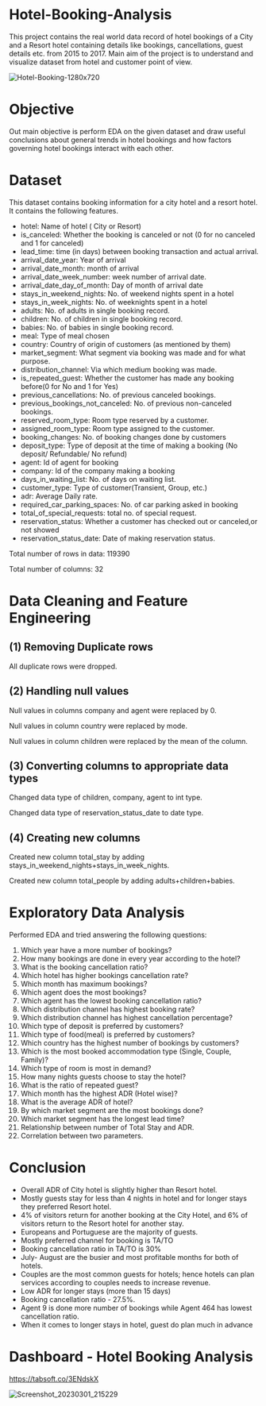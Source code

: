 # Hotel-Booking-Analysis
This project contains the real world data record of hotel bookings of a City and a Resort hotel containing details like bookings, cancellations, guest details etc. from 2015 to 2017. Main aim of the project is to understand and visualize dataset from hotel and customer point of view.

![Hotel-Booking-1280x720](https://user-images.githubusercontent.com/112092937/224477789-656e55f2-cc79-4382-8b8a-33d11df38103.jpg)

# Objective
Out main objective is perform EDA on the given dataset and draw useful conclusions about general trends in hotel bookings and how factors governing hotel bookings interact with each other.

# Dataset
This dataset contains booking information for a city hotel and a resort hotel. It contains the following features.
- hotel: Name of hotel ( City or Resort)
- is_canceled: Whether the booking is canceled or not (0 for no canceled and 1 for canceled)
- lead_time: time (in days) between booking transaction and actual arrival.
- arrival_date_year: Year of arrival
- arrival_date_month: month of arrival
- arrival_date_week_number: week number of arrival date.
- arrival_date_day_of_month: Day of month of arrival date
- stays_in_weekend_nights: No. of weekend nights spent in a hotel
- stays_in_week_nights: No. of weeknights spent in a hotel
- adults: No. of adults in single booking record.
- children: No. of children in single booking record.
- babies: No. of babies in single booking record. 
- meal: Type of meal chosen 
- country: Country of origin of customers (as mentioned by them)
- market_segment: What segment via booking was made and for what purpose.
- distribution_channel: Via which medium booking was made.
- is_repeated_guest: Whether the customer has made any booking before(0 for No and 1 for 
                     Yes)
- previous_cancellations: No. of previous canceled bookings.
- previous_bookings_not_canceled: No. of previous non-canceled bookings.
- reserved_room_type: Room type reserved by a customer.
- assigned_room_type: Room type assigned to the customer.
- booking_changes: No. of booking changes done by customers
- deposit_type: Type of deposit at the time of making a booking (No deposit/ Refundable/ No refund)
- agent: Id of agent for booking
- company: Id of the company making a booking
- days_in_waiting_list: No. of days on waiting list.
- customer_type: Type of customer(Transient, Group, etc.)
- adr: Average Daily rate.
- required_car_parking_spaces: No. of car parking asked in booking
- total_of_special_requests: total no. of special request.
- reservation_status: Whether a customer has checked out or canceled,or not showed 
- reservation_status_date: Date of making reservation status.

Total number of rows in data: 119390

Total number of columns: 32

# Data Cleaning and Feature Engineering
## (1) Removing Duplicate rows

All duplicate rows were dropped.

## (2) Handling null values

Null values in columns company and agent were replaced by 0.

Null values in column country were replaced by mode.

Null values in column children were replaced by the mean of the column.

## (3) Converting columns to appropriate data types

Changed data type of children, company, agent to int type.

Changed data type of reservation_status_date to date type.

## (4) Creating new columns

Created new column total_stay by adding stays_in_weekend_nights+stays_in_week_nights.

Created new column total_people by adding adults+children+babies.


# Exploratory Data Analysis

Performed EDA and tried answering the following questions:
1) Which year have a more number of bookings?
2) How many bookings are done in every year according to the hotel?
3) What is the booking cancellation ratio?
4) Which hotel has higher bookings cancellation rate?
5) Which month has maximum bookings?
6) Which agent does the most bookings?
7) Which agent has the lowest booking cancellation ratio?
8) Which distribution channel has highest booking rate?
9) Which distribution channel has highest cancellation percentage?
10) Which type of deposit is preferred by customers?
11) Which type of food(meal) is preferred by customers?
12) Which country has the highest number of bookings by customers?
13) Which is the most booked accommodation type (Single, Couple, Family)?
14) Which type of room is most in demand?
15) How many nights guests choose to stay the hotel?
16) What is the ratio of repeated guest?
17) Which month has the highest ADR (Hotel wise)?
18) What is the average ADR of hotel?
19) By which market segment are the most bookings done?
20) Which market segment has the longest lead time?
21) Relationship between number of Total Stay and ADR.
22) Correlation between two parameters.


# Conclusion
- Overall ADR of City hotel is slightly higher than Resort hotel. 
- Mostly guests stay for less than 4 nights in hotel and for longer stays they preferred Resort 
hotel.
- 4% of visitors return for another booking at the City Hotel, and 6% of visitors return to the 
Resort hotel for another stay.
- Europeans and Portuguese are the majority of guests.
- Mostly preferred channel for booking is TA/TO
- Booking cancellation ratio in TA/TO is 30%
- July- August are the busier and most profitable months for both of hotels. 
- Couples are the most common guests for hotels; hence hotels can plan services according to 
couples needs to increase revenue.
- Low ADR for longer stays (more than 15 days)
- Booking cancellation ratio - 27.5%.
- Agent 9 is done more number of bookings while Agent 464 has lowest cancellation ratio.
- When it comes to longer stays in hotel, guest do plan much in advance

# Dashboard - Hotel Booking Analysis


https://tabsoft.co/3ENdskX

![Screenshot_20230301_215229](https://user-images.githubusercontent.com/112092937/222200217-03a8db28-48b7-4922-9f24-9acb8851b6d1.png)


